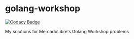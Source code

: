 # golang-workshop

[![Codacy Badge](https://api.codacy.com/project/badge/Grade/a48bf7dcb40d471c851a014437b4a84b)](https://www.codacy.com/app/nquiroz/golang-workshop?utm_source=github.com&amp;utm_medium=referral&amp;utm_content=nhsz/golang-workshop&amp;utm_campaign=Badge_Grade)

My solutions for MercadoLibre's Golang Workshop problems
